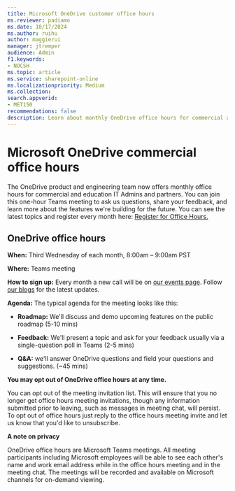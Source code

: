 ```yaml
---
title: Microsoft OneDrive customer office hours
ms.reviewer: padiamo
ms.date: 10/17/2024
ms.author: ruihu
author: maggierui
manager: jtremper
audience: Admin
f1.keywords:
- NOCSH
ms.topic: article
ms.service: sharepoint-online
ms.localizationpriority: Medium
ms.collection:  
search.appverid:
- MET150
recommendations: false
description: Learn about monthly OneDrive office hours for commercial and education IT Admins and partners.
---
```


# Microsoft OneDrive commercial office hours

The OneDrive product and engineering team now offers monthly office hours for commercial and education IT Admins and partners. You can join this one-hour Teams meeting to ask us questions, share your feedback, and learn more about the features we're building for the future. You can see the latest topics and register every month here: [Register for Office Hours.](https://msit.events.teams.microsoft.com/event/426edfef-3a29-40eb-b2bc-825a27e3c715@72f988bf-86f1-41af-91ab-2d7cd011db47)
## OneDrive office hours

**When:** Third Wednesday of each month, 8:00am – 9:00am PST 

**Where:** Teams meeting

**How to sign up:** Every month a new call will be on [our events page](https://aka.ms/OneDriveOfficeHours). Follow [our blogs](https://aka.ms/OneDrive/Blog) for the latest updates.
 
**Agenda:** The typical agenda for the meeting looks like this:

- **Roadmap:** We'll discuss and demo upcoming features on the public roadmap (5-10 mins)

- **Feedback:** We'll present a topic and ask for your feedback usually via a single-question poll in Teams (2-5 mins)

- **Q&A:** we'll answer OneDrive questions and field your questions and suggestions. (~45 mins)

**You may opt out of OneDrive office hours at any time.**

You can opt out of the meeting invitation list. This will ensure that you no longer get office hours meeting invitations, though any information submitted prior to leaving, such as messages in meeting chat, will persist. To opt out of office hours just reply to the office hours meeting invite and let us know that you'd like to unsubscribe.

**A note on privacy**

OneDrive office hours are Microsoft Teams meetings. All meeting participants including Microsoft employees will be able to see each other's name and work email address while in the office hours meeting and in the meeting chat. The meetings will be recorded and available on Microsoft channels for on-demand viewing.
